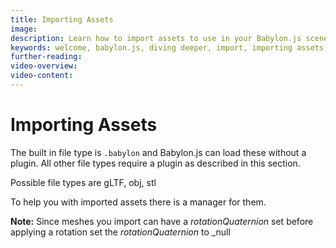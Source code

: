 ```yaml
---
title: Importing Assets
image: 
description: Learn how to import assets to use in your Babylon.js scenes.
keywords: welcome, babylon.js, diving deeper, import, importing assets, asset, importing
further-reading:
video-overview:
video-content:
---
```


# Importing Assets

The built in file type is `.babylon` and Babylon.js can load these without a plugin. All other file types require a plugin as described in this section.

Possible file types are gLTF, obj, stl

To help you with imported assets there is a manager for them.

**Note:** Since meshes you import can have a _rotationQuaternion_ set before applying a rotation set the _rotationQuaternion_ to _null